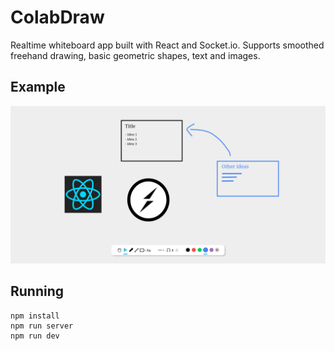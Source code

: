 # ColabDraw

Realtime whiteboard app built with React and Socket.io. Supports smoothed freehand drawing, basic geometric shapes, text and images.

## Example

![Screenshot](./git-assets/ColabDraw.png)

## Running

```
npm install
npm run server
npm run dev
```

